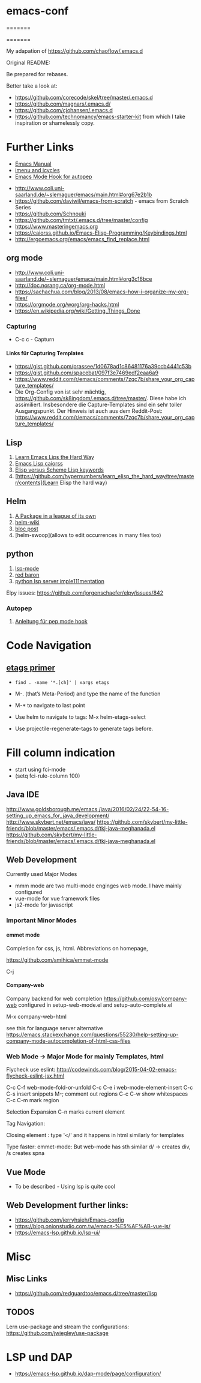 # emacs-conf
=======

=======

My adapation of
https://github.com/chaoflow/.emacs.d

Original README:

Be prepared for rebases.

Better take a look at:

- https://github.com/corecode/skel/tree/master/.emacs.d
- https://github.com/magnars/.emacs.d/
- https://github.com/cjohansen/.emacs.d
- https://github.com/technomancy/emacs-starter-kit
from which I take inspiration or shamelessly copy.

# Further Links
* [Emacs Manual](https://www.gnu.org/software/emacs/manual/html_node/emacs/index.html#Top)
* [imenu and icycles](https://www.emacswiki.org/emacs/ImenuMode#toc3)
* [Emacs Mode Hook for autopep](http://avilpage.com/2015/05/automatically-pep8-your-python-code.html)

- http://www.coli.uni-saarland.de/~slemaguer/emacs/main.html#org67e2b1b
- https://github.com/daviwil/emacs-from-scratch - emacs from Scratch Series
- https://github.com/Schnouki
- https://github.com/tmtxt/.emacs.d/tree/master/config
- https://www.masteringemacs.org
- https://caiorss.github.io/Emacs-Elisp-Programming/Keybindings.html
- http://ergoemacs.org/emacs/emacs_find_replace.html


## org mode

* http://www.coli.uni-saarland.de/~slemaguer/emacs/main.html#org3c16bce
* http://doc.norang.ca/org-mode.html
* https://sachachua.com/blog/2013/08/emacs-how-i-organize-my-org-files/
* https://orgmode.org/worg/org-hacks.html
* https://en.wikipedia.org/wiki/Getting_Things_Done

### Capturing

* C-c c - Capturn

#### Links für Capturing Templates

* https://gist.github.com/prassee/1d0678ad1c86481176a39ccb4441c53b
* https://gist.github.com/spacebat/097f3e7469edf2eaa6a9
* https://www.reddit.com/r/emacs/comments/7zqc7b/share_your_org_capture_templates/
* Die Org-Config von ist sehr mächtig, https://github.com/sk8ingdom/.emacs.d/tree/master/. Diese habe ich assimiliert. Insbesondere die Capture-Templates sind ein sehr toller Ausgangspunkt. Der Hinweis ist auch aus dem Reddit-Post: https://www.reddit.com/r/emacs/comments/7zqc7b/share_your_org_capture_templates/




## Lisp

1. [Learn Emacs Lips the Hard Way](https://github.com/hypernumbers/learn_elisp_the_hard_way/tree/master/contents)
2. [Emacs Lisp caiorss](https://caiorss.github.io/Emacs-Elisp-Programming/Elisp_Programming.html#sec-4-2)
3. [Elisp versus Scheme Lisp keywords](https://www.cs.utexas.edu/~novak/schemevscl.html)
4. [https://github.com/hypernumbers/learn_elisp_the_hard_way/tree/master/contents](Learn Elisp the hard way)

## Helm
1. [A Package in a league of its own](https://tuhdo.github.io/helm-intro.html)
2. [helm-wiki](https://github.com/emacs-helm/helm/wiki)
3. [bloc post](http://thescratchcastle.com/posts/emacs-and-helm.html)
4. [helm-swoop](allows to edit occurrences in many files too)

## python
1. [lsp-mode](https://vxlabs.com/2018/06/08/python-language-server-with-emacs-and-lsp-mode/)
2. [red baron](https://www.reddit.com/r/emacs/comments/4oyvcn/redbaron_for_emacs_refactor_your_python_method/)
3. [python lsp server imple111mentation](https://github.com/palantir/python-language-server)


Elpy issues: https://github.com/jorgenschaefer/elpy/issues/842

###  Autopep
1. [Anleitung für pep mode hook](https://avilpage.com/2015/05/automatically-pep8-your-python-code.html)



# Code Navigation

## [etags primer](https://www.coverfire.com/archives/2004/06/24/emacs-source-code-navigation/)

* `find . -name '*.[ch]' | xargs etags`
* M-. (that’s Meta-Period) and type the name of the function
* M-* to navigate to last point

* Use helm to navigate to tags: M-x helm-etags-select

* Use projectile-regenerate-tags to generate tags before.


# Fill column indication

* start using fci-mode
* (setq fci-rule-column 100)


## Java IDE

http://www.goldsborough.me/emacs,/java/2016/02/24/22-54-16-setting_up_emacs_for_java_development/
http://www.skybert.net/emacs/java/
https://github.com/skybert/my-little-friends/blob/master/emacs/.emacs.d/tkj-java-meghanada.el
https://github.com/skybert/my-little-friends/blob/master/emacs/.emacs.d/tkj-java-meghanada.el


## Web Development

Currently used Major Modes
- mmm mode are two multi-mode enginges web mode. I have  mainly configured
- vue-mode for vue framework files
- js2-mode for javascript

### Important Minor Modes

#### emmet mode

Completion for css, js, html. Abbreviations on homepage,

https://github.com/smihica/emmet-mode

C-j

#### Company-web

Company backend for web completion https://github.com/osv/company-web
configured in setup-web-mode.el and setup-auto-complete.el

M-x company-web-html

see this for language server alternative
https://emacs.stackexchange.com/questions/55230/help-setting-up-company-mode-autocompletion-of-html-css-files


### Web Mode -> Major Mode for mainly Templates, html

Flycheck use eslint:
http://codewinds.com/blog/2015-04-02-emacs-flycheck-eslint-jsx.html

C-c C-f         web-mode-fold-or-unfold
C-c C-e i       web-mode-element-insert
C-c C-s         insert  snippets
M-;             comment out regions
C-c C-w         show whitespaces
C-c C-m         mark region

Selection Expansion
C-n marks current element

Tag Navigation:

Closing element : type '</' and it happens in html
similarly for templates

Type faster: emmet-mode: But web-mode has sth similar
d/ -> creates div, /s creates spna

## Vue Mode

- To be described - Using lsp is quite cool


## Web Development further  links:

- https://github.com/jerryhsieh/Emacs-config
- https://blog.onionstudio.com.tw/emacs-%E5%AF%AB-vue-js/
- https://emacs-lsp.github.io/lsp-ui/


# Misc

## Misc Links

- https://github.com/redguardtoo/emacs.d/tree/master/lisp

## TODOS

Lern use-package and stream the configurations: https://github.com/jwiegley/use-package


# LSP und DAP

- https://emacs-lsp.github.io/dap-mode/page/configuration/
